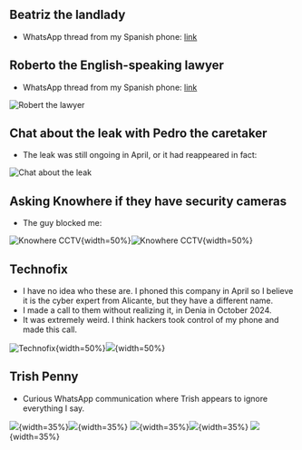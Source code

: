 ## Beatriz the landlady

- WhatsApp thread from my Spanish phone: [link](../content/whatsapps/WhatsApp%20Chat%20with%20Beatriz%20García%20Morales.zip)

## Roberto the English-speaking lawyer

- WhatsApp thread from my Spanish phone: [link](../content/whatsapps/WhatsApp%20Chat%20with%20Robert%20Rodriguez.zip)

![Robert the lawyer](../content/whatsapps/roberto-laywer.jpg)

## Chat about the leak with Pedro the caretaker

- The leak was still ongoing in April, or it had reappeared in fact: 

![Chat about the leak](../content/whatsapps/chat-about-the-leak-with%20pedro.jpg)

## Asking Knowhere if they have security cameras

- The guy blocked me:

![Knowhere CCTV](../content/whatsapps/nowhere-1.jpg){width=50%}![Knowhere CCTV](../content/whatsapps/nowhere-2.jpg){width=50%}

## Technofix

- I have no idea who these are. I phoned this company in April so I believe it is the cyber expert from Alicante, but they have a different name.
- I made a call to them without realizing it, in Denia in October 2024.
- It was extremely weird. I think hackers took control of my phone and made this call.

![Technofix](../content/whatsapps/technofix-1.jpg){width=50%}![](../content/whatsapps/technofix-2.jpg){width=50%}

## Trish Penny

- Curious WhatsApp communication where Trish appears to ignore everything I say.

![](../content/whatsapps/trish-1.jpg){width=35%}![](../content/whatsapps/trish-2.jpg){width=35%}
![](../content/whatsapps/trish-3.jpg){width=35%}![](../content/whatsapps/trish-4.jpg){width=35%}
![](../content/whatsapps/trish-5.jpg){width=35%}

